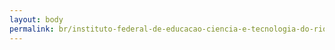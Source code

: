 ```yaml
---
layout: body
permalink: br/instituto-federal-de-educacao-ciencia-e-tecnologia-do-rio-grande-do-norte/
---
```



